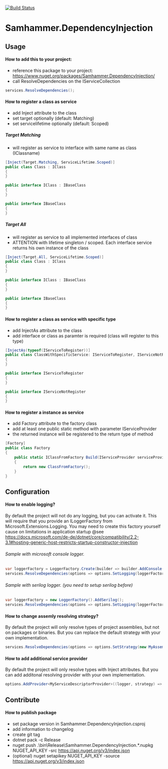 ﻿[![Build Status](https://travis-ci.com/SamhammerAG/Samhammer.DependencyInjection.svg?branch=master)](https://travis-ci.com/SamhammerAG/Samhammer.DependencyInjection)

# Samhammer.DependencyInjection

## Usage

#### How to add this to your project:
- reference this package to your project: https://www.nuget.org/packages/Samhammer.DependencyInjection/
- call ResolveDependencies on the IServiceCollection

```csharp
services.ResolveDependencies();
```

#### How to register a class as service
- add Inject attribute to the class
- set target optionally (default: Matching)
- set servicelifetime optionally (default: Scoped)

##### Target Matching
- will register as service to interface with same name as class (IClassname)

```csharp
[Inject(Target.Matching, ServiceLifetime.Scoped)]
public class Class : IClass
{
}

public interface IClass : IBaseClass
{
}

public interface IBaseClass
{
}
```

##### Target All
- will register as service to all implemented interfaces of class
- ATTENTION with lifetime singleton / scoped. Each interface service returns his own instance of the class

```csharp
[Inject(Target.All, ServiceLifetime.Scoped)]
public class Class : IClass
{
}

public interface IClass : IBaseClass
{
}

public interface IBaseClass
{
}
```

#### How to register a class as service with specific type
- add InjectAs attribute to the class
- add interface or class as paramter is required (class will register to this type)

```csharp
[InjectAs(typeof(IServiceToRegister))]
public class ClassWithSpecificService: IServiceToRegister, IServiceNotRegister
{
}

public interface IServiceToRegister
{
}

public interface IServiceNotRegister
{
}
```

#### How to register a instance as service
- add Factory attribute to the factory class
- add at least one public static method with parameter IServiceProvider
- the returned instance will be registered to the return type of method

```csharp
[Factory]
public class Factory
{
    public static IClassFromFactory Build(IServiceProvider serviceProvider)
    {
        return new ClassFromFactory();
    }
}
```

## Configuration

#### How to enable logging?
By default the project will not do any logging, but you can activate it.
This will require that you provide an ILoggerFactory from Microsoft.Extensions.Logging.
You may need to create this factory yourself cause on limitations in application startup
@see https://docs.microsoft.com/de-de/dotnet/core/compatibility/2.2-3.1#hosting-generic-host-restricts-startup-constructor-injection

###### Sample with microsoft console logger.
```csharp
var loggerFactory = LoggerFactory.Create(builder => builder.AddConsole().SetMinimumLevel(LogLevel.Debug));
services.ResolveDependencies(options => options.SetLogging(loggerFactory));
```

###### Sample with serilog logger. (you need to setup serilog before)
```csharp
var loggerFactory = new LoggerFactory().AddSerilog();
services.ResolveDependencies(options => options.SetLogging(loggerFactory));
```

#### How to change assemly resolving strategy?
By default the project will only resolve types of project assemblies, but not on packages or binaries.
But you can replace the default strategy with your own implementation.

```csharp
services.ResolveDependencies(options => options.SetStrategy(new MyAssemblyResolvingStrategy()));
```

#### How to add additional service provider
By default the project will only resolve types with Inject attributes.
But you can add additonal resolving provider with your own implementation.

```csharp
options.AddProvider<MyServiceDescriptorProvider>((logger, strategy) => new MyServiceDescriptorProvider(logger, strategy));
```

## Contribute

#### How to publish package
- set package version in Samhammer.DependencyInjection.csproj
- add information to changelog
- create git tag
- dotnet pack -c Release
- nuget push .\bin\Release\Samhammer.DependencyInjection.*.nupkg NUGET_API_KEY -src https://api.nuget.org/v3/index.json
- (optional) nuget setapikey NUGET_API_KEY -source https://api.nuget.org/v3/index.json
